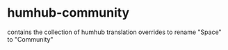 # humhub-community
contains the collection of humhub translation overrides to rename "Space" to "Community"
